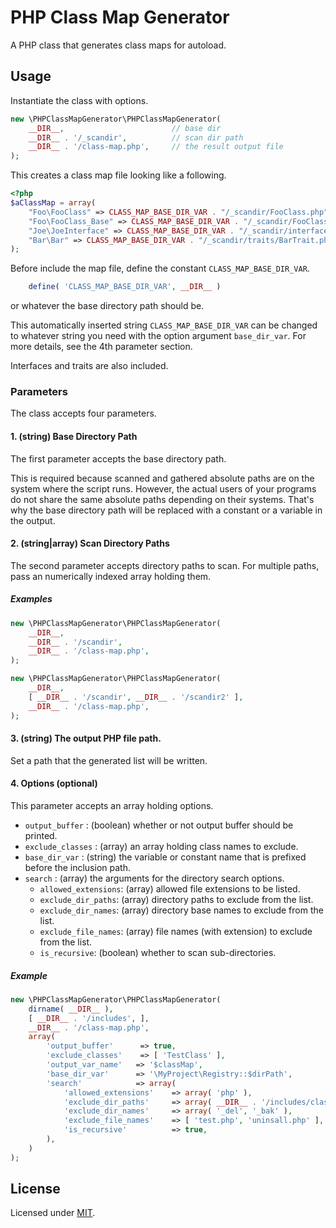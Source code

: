 # PHP Class Map Generator
A PHP class that generates class maps for autoload.

## Usage
Instantiate the class with options.

```php
new \PHPClassMapGenerator\PHPClassMapGenerator(
    __DIR__,                        // base dir
    __DIR__ . '/_scandir',          // scan dir path
    __DIR__ . '/class-map.php',     // the result output file
);
```

This creates a class map file looking like a following.
```php
<?php 
$aClassMap = array( 
    "Foo\FooClass" => CLASS_MAP_BASE_DIR_VAR . "/_scandir/FooClass.php", 
    "Foo\FooClass_Base" => CLASS_MAP_BASE_DIR_VAR . "/_scandir/FooClass_Base.php", 
    "Joe\JoeInterface" => CLASS_MAP_BASE_DIR_VAR . "/_scandir/interfaces/JoeInterface.php", 
    "Bar\Bar" => CLASS_MAP_BASE_DIR_VAR . "/_scandir/traits/BarTrait.php", 
);
```

Before include the map file, define the constant `CLASS_MAP_BASE_DIR_VAR`. 

```php
    define( 'CLASS_MAP_BASE_DIR_VAR', __DIR__ )
``` 
or whatever the base directory path should be.

This automatically inserted string `CLASS_MAP_BASE_DIR_VAR` can be changed to whatever string you need with the option argument `base_dir_var`. For more details, see the 4th parameter section. 

Interfaces and traits are also included.

### Parameters
The class accepts four parameters.

#### 1. (string) Base Directory Path
The first parameter accepts the base directory path. 

This is required because scanned and gathered absolute paths are on the system where the script runs. However, the actual users of your programs do not share the same absolute paths depending on their systems. That's why the base directory path will be replaced with a constant or a variable in the output.    

#### 2. (string|array) Scan Directory Paths
The second parameter accepts directory paths to scan. For multiple paths, pass an numerically indexed array holding them.

##### Examples
```php
new \PHPClassMapGenerator\PHPClassMapGenerator(
    __DIR__,                        
    __DIR__ . '/scandir',         
    __DIR__ . '/class-map.php',     
);
```

```php
new \PHPClassMapGenerator\PHPClassMapGenerator(
    __DIR__,                        
    [ __DIR__ . '/scandir', __DIR__ . '/scandir2' ],         
    __DIR__ . '/class-map.php',     
);
```

#### 3. (string) The output PHP file path.
Set a path that the generated list will be written.

#### 4. Options (optional)
This parameter accepts an array holding options.

 - `output_buffer`		: (boolean)	whether or not output buffer should be printed.     
 - `exclude_classes` 	: (array)   an array holding class names to exclude.
 - `base_dir_var`		: (string)	the variable or constant name that is prefixed before the inclusion path.
 - `search`				: (array)	the arguments for the directory search options.
    - `allowed_extensions`: (array) allowed file extensions to be listed. 
    - `exclude_dir_paths`: (array) directory paths to exclude from the list. 
    - `exclude_dir_names`: (array) directory base names to exclude from the list. 
    - `exclude_file_names`: (array) file names (with extension) to exclude from the list. 
    - `is_recursive`: (boolean) whether to scan sub-directories. 

##### Example    
```php
new \PHPClassMapGenerator\PHPClassMapGenerator(
    dirname( __DIR__ ),
    [ __DIR__ . '/includes', ],
    __DIR__ . '/class-map.php', 
    array(       
        'output_buffer'      => true,
        'exclude_classes'    => [ 'TestClass' ],        
        'output_var_name'   => '$classMap',
        'base_dir_var'      => '\MyProject\Registry::$dirPath',
        'search'            => array(
            'allowed_extensions'    => array( 'php' ),
            'exclude_dir_paths'     => array( __DIR__ . '/includes/class/admin' ),
            'exclude_dir_names'     => array( '_del', '_bak' ),
            'exclude_file_names'    => [ 'test.php', 'uninsall.php' ],
            'is_recursive'          => true,
        ),            
    )
);
``` 
 
 ## License
 Licensed under [MIT](./LICENSE).